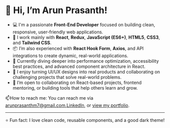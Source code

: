 # 👋 Hi, I’m Arun Prasanth!

- 💻 I'm a passionate **Front-End Developer** focused on building clean, responsive, user-friendly web applications.
- 🔧 I work mainly with **React**, **Redux**, **JavaScript (ES6+)**, **HTML5**, **CSS3**, and **Tailwind CSS**.  
- 📦 I’m also experienced with **React Hook Form**, **Axios**, and API integrations to create dynamic, real-world applications.
- 🌱 Currently diving deeper into performance optimization, accessibility best practices, and advanced component architecture in React.
- 🚀 I enjoy turning UI/UX designs into real products and collaborating on challenging projects that solve real-world problems.
- 🤝 I’m open to collaborating on React-based projects, frontend mentoring, or building tools that help others learn and grow.

📫How to reach me: You can reach me via [arunprasanthm7@gmail.com](mailto:arunprasanthm7@gmail.com),[LinkedIn](https://www.linkedin.com/in/arunprasanthm/), or [view my portfolio](https://arunprasanth.vercel.app/).

---

⭐ Fun fact: I love clean code, reusable components, and a good dark theme!
